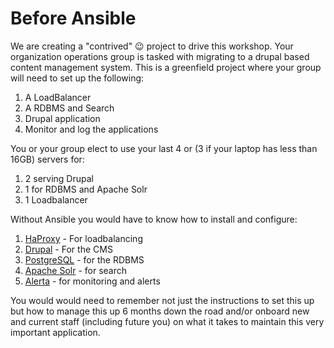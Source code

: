 # Before Ansible

We are creating a "contrived" :wink: project to drive this workshop. Your organization operations group is tasked with migrating to a drupal based content management system. This is a greenfield project where your group will need to set up the following:

 1. A LoadBalancer
 1. A RDBMS and Search
 1. Drupal application
 1. Monitor and log the applications

 You or your group elect to use your last 4 or (3 if your laptop has less than 16GB) servers for:

 1. 2 serving Drupal
 1. 1 for RDBMS and Apache Solr
 1. 1 Loadbalancer

 Without Ansible you would have to know how to install and configure: 

 1. [HaProxy](http://www.haproxy.org/) - For loadbalancing
 1. [Drupal](https://www.drupal.org/) - For the CMS
 1. [PostgreSQL](https://www.postgresql.org/) - for the RDBMS
 1. [Apache Solr](https://lucene.apache.org/solr/) - for search
 1. [Alerta](http://alerta.io) - for monitoring and alerts

 You would would need to remember not just the instructions to set this up but how to manage this up 6 months down the road and/or onboard new and current staff (including future you) on what it takes to maintain this very important application.
